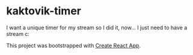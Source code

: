# kaktovik-timer

I want a unique timer for my stream so I did it, now... I just need to have a stream c:


This project was bootstrapped with [Create React App](https://github.com/facebook/create-react-app).
